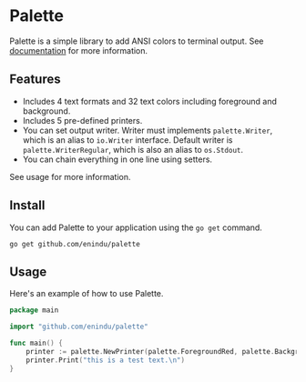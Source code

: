 # Palette

Palette is a simple library to add ANSI colors to terminal output. See [documentation](https://pkg.go.dev/github.com/enindu/palette) for more information.

## Features

- Includes 4 text formats and 32 text colors including foreground and background.
- Includes 5 pre-defined printers.
- You can set output writer. Writer must implements `palette.Writer`, which is an alias to `io.Writer` interface. Default writer is `palette.WriterRegular`, which is also an alias to `os.Stdout`.
- You can chain everything in one line using setters.

See usage for more information.

## Install

You can add Palette to your application using the `go get` command.

```shell
go get github.com/enindu/palette
```

## Usage

Here's an example of how to use Palette.

```go
package main

import "github.com/enindu/palette"

func main() {
	printer := palette.NewPrinter(palette.ForegroundRed, palette.BackgroundRegular, palette.FormatBold, palette.FormatUnderline).SetWriter(palette.WriterError)
	printer.Print("this is a test text.\n")
}
```
